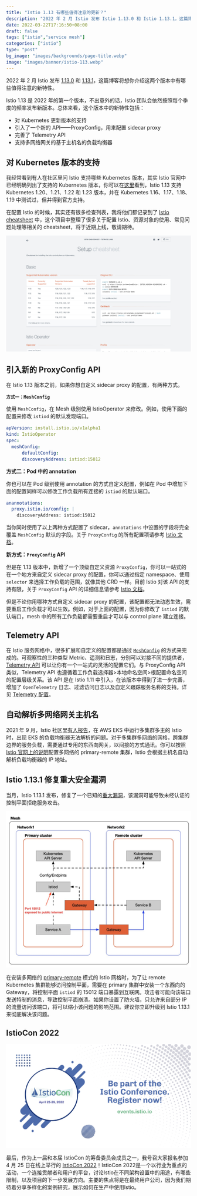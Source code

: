 ```yaml
---
title: "Istio 1.13 有哪些值得注意的更新？"
description: "2022 年 2 月 Istio 发布 Istio 1.13.0 和 Istio 1.13.1，这篇博客将想你介绍这两个版本中有哪些值得注意的新特性。"
date: 2022-03-22T17:16:50+08:00
draft: false
tags: ["istio","service mesh"]
categories: ["istio"]
type: "post"
bg_image: "images/backgrounds/page-title.webp"
image: "images/banner/istio-113.webp"
---
```


2022 年 2 月 Istio 发布 [1.13.0](https://istio.io/latest/news/releases/1.13.x/announcing-1.13/) 和 [1.13.1](https://istio.io/latest/news/releases/1.13.x/announcing-1.13.1/)，这篇博客将想你介绍这两个版本中有哪些值得注意的新特性。

Istio 1.13 是 2022 年的第一个版本，不出意外的话，Istio 团队会依然按照每个季度的频率发布新版本。总体来看，这个版本中的新特性包括：

- 对 Kubernetes 更新版本的支持
- 引入了一个新的 API——ProxyConfig，用来配置 sidecar proxy
- 完善了 Telemetry API
- 支持多网络网关的基于主机名的负载均衡器

## 对 Kubernetes 版本的支持

我经常看到有人在社区里问 Istio 支持哪些 Kubernetes 版本，其实 Istio 官网中已经明确列出了支持的 Kubernetes 版本，你可以在[这里](https://istio.io/latest/docs/releases/supported-releases/#support-status-of-istio-releases)看到，Istio 1.13 支持 Kubernetes 1.20、1.21、1.22 和 1.23 版本，并在 Kubernetes 1.16、1.17、1.18、1.19 中测试过，但并得到官方支持。

在配置 Istio 的时候，其实还有很多检查列表，我将他们都记录到了 [Istio cheatsheet](https://github.com/tetratelabs/istio-cheatsheet) 中，这个项目中整理了很多关于配置 Istio、资源对象的使用、常见问题处理等相关的 cheatsheet，将于近期上线，敬请期待。

![Istio cheatsheet 页面截图](istio-cheatsheet.jpg)

## 引入新的 ProxyConfig API

在 Istio 1.13 版本之前，如果你想自定义 sidecar proxy 的配置，有两种方式。

**`方式一：MeshConfig`**

使用 `MeshConfig`，在 Mesh 级别使用 IstioOperator 来修改。例如，使用下面的配置来修改 `istiod` 的默认发现端口。

```yaml
apVersion: install.istio.io/v1alpha1
kind: IstioOperator
spec:
  meshConfig:
	  defaultConfig:
      discoveryAddress: istiod:15012
```

**方式二：Pod 中的 annotation**

你也可以在 Pod 级别使用 annotation 的方式自定义配置，例如在 Pod 中增加下面的配置同样可以修改工作负载所有连接的 `istiod` 的默认端口。 

```yaml
anannotations:
  proxy.istio.io/config: |
    discoveryAddress: istiod:15012
```

当你同时使用了以上两种方式配置了 sidecar，`annotations` 中设置的字段将完全覆盖 `MeshConfig` 默认的字段。关于 `ProxyConfig` 的所有配置项请参考 [Istio 文档](https://istio.io/latest/docs/reference/config/istio.mesh.v1alpha1/#ProxyConfig)。

**新方式：`ProxyConfig` API**

但是在 1.13 版本中，新增了一个顶级自定义资源 `ProxyConfig`，你可以一站式的在一个地方来自定义 sidecar proxy 的配置，你可以通过指定 namespace、使用 `selector` 来选择工作负载的范围，就像其他 CRD 一样。目前 Istio 对该 API 的支持有限，关于 `ProxyConfig` API 的详细信息请参考 [Istio 文档](https://istio.io/latest/docs/reference/config/networking/proxy-config/)。

但是不论你用哪种方式自定义 sidecar proxy 的配置，该配置都无法动态生效，需要重启工作负载才可以生效。例如，对于上面的配置，因为你修改了 `istiod` 的默认端口，mesh 中的所有工作负载都需要重启才可以与 control plane 建立连接。

## Telemetry API

在 Istio 服务网格中，很多扩展和自定义的配置都是通过 [`MeshConfig`](https://istio.io/latest/docs/reference/config/istio.mesh.v1alpha1/#MeshConfig-ExtensionProvider) 的方式来完成的。可观察性的三种类型 Metric、遥测和日志，分别可以对接不同的提供者，[Telemetry API](https://istio.io/latest/docs/tasks/observability/telemetry/) 可以让你有一个一站式的灵活的配置它们。与 ProxyConfig API 类似，Telemetry API 也遵循着工作负载选择器>本地命名空间>根配置命名空间的配置层级关系。该 API 是在 Istio 1.11 中引入，在该版本中得到了进一步完善，增加了 `OpenTelemetry` 日志、过滤访问日志以及自定义跟踪服务名称的支持。详见 [Telemetry 配置](https://istio.io/latest/docs/reference/config/telemetry/)。

## 自动解析多网络网关主机名

2021 年 9 月，Istio 社区里[有人报告](https://szabo.jp/2021/09/22/multicluster-istio-on-eks/)，在 AWS EKS 中运行多集群多主的 Istio 时，出现 EKS 的负载均衡器无法解析的问题。对于多集群多网络的网格，跨集群边界的服务负载，需要通过专用的东西向网关，以间接的方式通讯。你可以按照 [Istio 官网上的说明](https://istio.io/latest/docs/setup/install/multicluster/multi-primary_multi-network/)配置多网络的 primary-remote 集群，Istio 会根据主机名自动解析负载均衡器的 IP 地址。

## Istio 1.13.1 修复重大安全漏洞

当月，Istio 1.13.1 发布，修复了一个已知的[重大漏洞](https://cve.mitre.org/cgi-bin/cvekey.cgi?keyword=CVE-2022-23635)，该漏洞可能导致未经认证的控制平面拒绝服务攻击。

![跨网络的主从集群](primary-remote-cluster-mesh.jpg)

在安装多网络的 [primary-remote](https://istio.io/latest/docs/setup/install/multicluster/multi-primary_multi-network/) 模式的 Istio 网格时，为了让 remote Kubernetes 集群能够访问控制平面，需要在 primary 集群中安装一个东西向的 Gateway，将控制平面 `istiod` 的 15012 端口暴露到互联网。攻击者可能向该端口发送特制的消息，导致控制平面崩溃。如果你设置了防火墙，只允许来自部分 IP 的流量访问该端口，将可以缩小该问题的影响范围。建议你立即升级到 Istio 1.13.1 来彻底解决该问题。

## IstioCon 2022

![IstioCon 2022](istiocon-2022.jpg)

最后，作为上一届和本届 IstioCon 的筹备委员会成员之一，我号召大家报名参加 4 月 25 日在线上举行的 [IstioCon 2022](https://events.istio.io/istiocon-2022/)！IstioCon 2022是一个以行业为重点的活动，一个连接贡献者和用户的平台，讨论Istio在不同架构设置中的用途，有哪些限制，以及项目的下一步发展方向。主要的焦点将是在最终用户公司，因为我们期待着分享多样化的案例研究，展示如何在生产中使用Istio。
